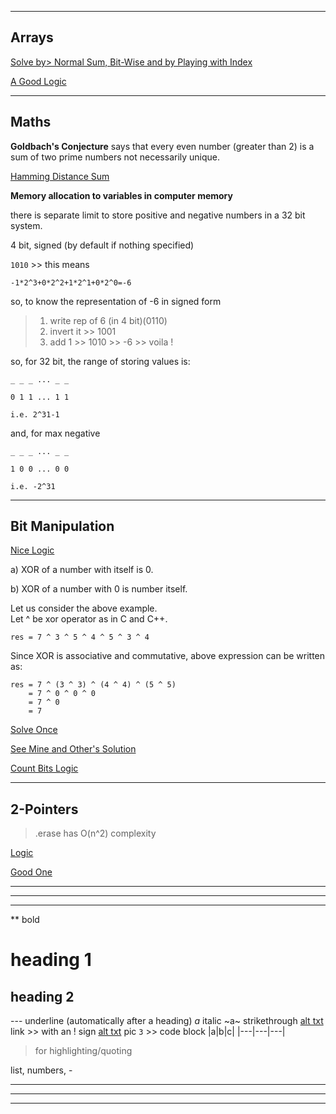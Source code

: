 ___

## Arrays
[Solve by> Normal Sum, Bit-Wise and by Playing with Index](https://www.interviewbit.com/old/problems/repeat-and-missing-number-array/ "Array Q1")

[A Good Logic](https://www.interviewbit.com/old/problems/n3-repeat-number/ "Array Q2")

___

## Maths
**Goldbach's Conjecture** says that every even number (greater than 2) is a sum of two prime numbers not necessarily unique.

[Hamming Distance Sum](https://www.interviewbit.com/old/problems/sum-of-pairwise-hamming-distance/ "Math Q1")

**Memory allocation to variables in computer memory**

there is separate limit to store positive and negative numbers in a 32 bit system.

4 bit, signed (by default if nothing specified)

`1010` >> this means

`-1*2^3+0*2^2+1*2^1+0*2^0=-6`

so, to know the representation of -6 in signed form
>1. write rep of 6 (in 4 bit)(0110)
>2. invert it >> 1001
>3. add 1 >> 1010 >> -6 >> voila !

so, for 32 bit, the range of storing values is:

```
_ _ _ ... _ _

0 1 1 ... 1 1

i.e. 2^31-1
```

and, for max negative
```
_ _ _ ... _ _

1 0 0 ... 0 0

i.e. -2^31
```
___


## Bit Manipulation
[Nice Logic](https://www.interviewbit.com/old/problems/single-number/ "Bit-Wise Q1")

a) XOR of a number with itself is 0.

b) XOR of a number with 0 is number itself.

Let us consider the above example.  
Let ^ be xor operator as in C and C++.

`res = 7 ^ 3 ^ 5 ^ 4 ^ 5 ^ 3 ^ 4`

Since XOR is associative and commutative, above 
expression can be written as:
```
res = 7 ^ (3 ^ 3) ^ (4 ^ 4) ^ (5 ^ 5)  
    = 7 ^ 0 ^ 0 ^ 0
    = 7 ^ 0
    = 7 
```

[Solve Once](https://www.interviewbit.com/old/problems/single-number-ii/ "Bit-Wise Q2")

[See Mine and Other's Solution](https://www.interviewbit.com/old/problems/count-total-set-bits/ "Bit-Wise Q3")

[Count Bits Logic](https://leetcode.com/problems/counting-bits/submissions/ "Bit-Wise Q4")

___

## 2-Pointers

> .erase has O(n^2) complexity

[Logic](https://www.interviewbit.com/old/problems/remove-duplicates-from-sorted-array/ "2-Pointers Q1")

[Good One](https://leetcode.com/problems/fruit-into-baskets/ "2-Pointers Q2")


___
___
___

**   bold
#    heading 1
##   heading 2

---  underline (automatically after a heading)
_a_  italic
~a~  strikethrough
[alt txt](link "")  link >> with an ! sign
[alt txt](link "") pic
`
3 ` >> code block
|a|b|c|
|---|---|---|

> for highlighting/quoting

list, numbers, -

___
___
___
